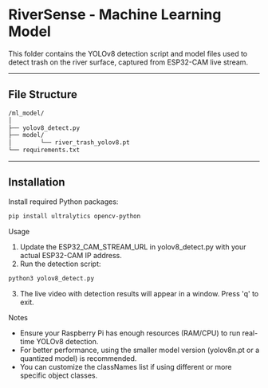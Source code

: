 # RiverSense - Machine Learning Model

This folder contains the YOLOv8 detection script and model files used to detect trash on the river surface, captured from ESP32-CAM live stream.

---

## File Structure
```bash
/ml_model/
│
├── yolov8_detect.py
├── model/
│        └── river_trash_yolov8.pt
└── requirements.txt
```
---

## Installation

Install required Python packages:

```bash
pip install ultralytics opencv-python
```
Usage
1. Update the ESP32_CAM_STREAM_URL in yolov8_detect.py with your actual ESP32-CAM IP address.
2. Run the detection script:
```bash
python3 yolov8_detect.py
```
3. The live video with detection results will appear in a window.
    Press 'q' to exit.

Notes
- Ensure your Raspberry Pi has enough resources (RAM/CPU) to run real-time YOLOv8 detection.
- For better performance, using the smaller model version (yolov8n.pt or a quantized model) is recommended.
- You can customize the classNames list if using different or more specific object classes.
